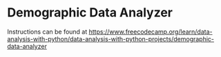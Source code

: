 # Demographic Data Analyzer

Instructions can be found at https://www.freecodecamp.org/learn/data-analysis-with-python/data-analysis-with-python-projects/demographic-data-analyzer
